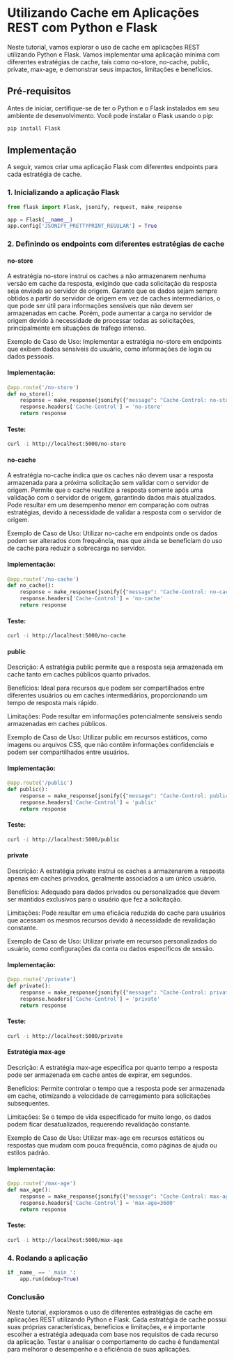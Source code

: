 # Utilizando Cache em Aplicações REST com Python e Flask
Neste tutorial, vamos explorar o uso de cache em aplicações REST utilizando Python e Flask. Vamos implementar uma aplicação mínima com diferentes estratégias de cache, tais como no-store, no-cache, public, private, max-age, e demonstrar seus impactos, limitações e benefícios.

## Pré-requisitos
Antes de iniciar, certifique-se de ter o Python e o Flask instalados em seu ambiente de desenvolvimento. Você pode instalar o Flask usando o pip:

```bash
pip install Flask
```
## Implementação
A seguir, vamos criar uma aplicação Flask com diferentes endpoints para cada estratégia de cache.

### 1. Inicializando a aplicação Flask
```python
from flask import Flask, jsonify, request, make_response

app = Flask(__name__)    
app.config['JSONIFY_PRETTYPRINT_REGULAR'] = True
```

### 2. Definindo os endpoints com diferentes estratégias de cache

#### no-store
A estratégia no-store instrui os caches a não armazenarem nenhuma versão em cache da resposta, exigindo que cada solicitação da resposta seja enviada ao servidor de origem. Garante que os dados sejam sempre obtidos a partir do servidor de origem em vez de caches intermediários, o que pode ser útil para informações sensíveis que não devem ser armazenadas em cache. Porém, pode aumentar a carga no servidor de origem devido à necessidade de processar todas as solicitações, principalmente em situações de tráfego intenso.

Exemplo de Caso de Uso: Implementar a estratégia no-store em endpoints que exibem dados sensíveis do usuário, como informações de login ou dados pessoais.

#### Implementação:
```python
@app.route('/no-store')
def no_store():
    response = make_response(jsonify({"message": "Cache-Control: no-store"}))
    response.headers['Cache-Control'] = 'no-store'
    return response
```

#### Teste:

```bash
curl -i http://localhost:5000/no-store
```

#### no-cache
A estratégia no-cache indica que os caches não devem usar a resposta armazenada para a próxima solicitação sem validar com o servidor de origem.
Permite que o cache reutilize a resposta somente após uma validação com o servidor de origem, garantindo dados mais atualizados. Pode resultar em um desempenho menor em comparação com outras estratégias, devido à necessidade de validar a resposta com o servidor de origem.

Exemplo de Caso de Uso: Utilizar no-cache em endpoints onde os dados podem ser alterados com frequência, mas que ainda se beneficiam do uso de cache para reduzir a sobrecarga no servidor.

#### Implementação:
```python
@app.route('/no-cache')  
def no_cache():
    response = make_response(jsonify({"message": "Cache-Control: no-cache"}))
    response.headers['Cache-Control'] = 'no-cache'
    return response
```

#### Teste:

```bash
curl -i http://localhost:5000/no-cache
```

#### public
Descrição: A estratégia public permite que a resposta seja armazenada em cache tanto em caches públicos quanto privados.

Benefícios: Ideal para recursos que podem ser compartilhados entre diferentes usuários ou em caches intermediários, proporcionando um tempo de resposta mais rápido.

Limitações: Pode resultar em informações potencialmente sensíveis sendo armazenadas em caches públicos.

Exemplo de Caso de Uso: Utilizar public em recursos estáticos, como imagens ou arquivos CSS, que não contêm informações confidenciais e podem ser compartilhados entre usuários.

#### Implementação:

```python
@app.route('/public')
def public():     
    response = make_response(jsonify({"message": "Cache-Control: public"}))
    response.headers['Cache-Control'] = 'public'
    return response
```

#### Teste:

```bash
curl -i http://localhost:5000/public
```
    
#### private
Descrição: A estratégia private instrui os caches a armazenarem a resposta apenas em caches privados, geralmente associados a um único usuário.

Benefícios: Adequado para dados privados ou personalizados que devem ser mantidos exclusivos para o usuário que fez a solicitação.

Limitações: Pode resultar em uma eficácia reduzida do cache para usuários que acessam os mesmos recursos devido à necessidade de revalidação constante.

Exemplo de Caso de Uso: Utilizar private em recursos personalizados do usuário, como configurações da conta ou dados específicos de sessão.

#### Implementação:

```python
@app.route('/private')
def private():
    response = make_response(jsonify({"message": "Cache-Control: private"}))        
    response.headers['Cache-Control'] = 'private'     
    return response
```
#### Teste:

```bash
curl -i http://localhost:5000/private
```

#### Estratégia max-age
Descrição: A estratégia max-age especifica por quanto tempo a resposta pode ser armazenada em cache antes de expirar, em segundos.

Benefícios: Permite controlar o tempo que a resposta pode ser armazenada em cache, otimizando a velocidade de carregamento para solicitações subsequentes.

Limitações: Se o tempo de vida especificado for muito longo, os dados podem ficar desatualizados, requerendo revalidação constante.

Exemplo de Caso de Uso: Utilizar max-age em recursos estáticos ou respostas que mudam com pouca frequência, como páginas de ajuda ou estilos padrão.

#### Implementação:

```python
@app.route('/max-age')
def max_age():
    response = make_response(jsonify({"message": "Cache-Control: max-age=3600"}))
    response.headers['Cache-Control'] = 'max-age=3600'
    return response
```

#### Teste:

```bash
curl -i http://localhost:5000/max-age
```

### 4. Rodando a aplicação

```python    
if _name_ == '_main_':
    app.run(debug=True)
```

### Conclusão
Neste tutorial, exploramos o uso de diferentes estratégias de cache em aplicações REST utilizando Python e Flask. Cada estratégia de cache possui suas próprias características, benefícios e limitações, e é importante escolher a estratégia adequada com base nos requisitos de cada recurso da aplicação. Testar e analisar o comportamento do cache é fundamental para melhorar o desempenho e a eficiência de suas aplicações.
